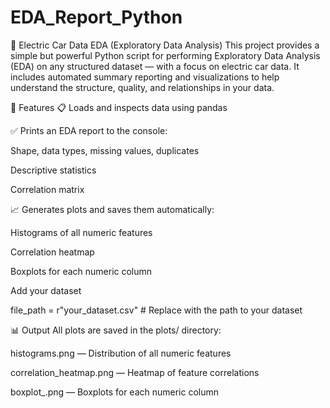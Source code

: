 # EDA_Report_Python

🔎 Electric Car Data EDA (Exploratory Data Analysis)
This project provides a simple but powerful Python script for performing Exploratory Data Analysis (EDA) on any structured dataset — with a focus on electric car data. It includes automated summary reporting and visualizations to help understand the structure, quality, and relationships in your data.

📌 Features
📋 Loads and inspects data using pandas

✅ Prints an EDA report to the console:

Shape, data types, missing values, duplicates

Descriptive statistics

Correlation matrix

📈 Generates plots and saves them automatically:

Histograms of all numeric features

Correlation heatmap

Boxplots for each numeric column

Add your dataset

file_path = r"your_dataset.csv"  # Replace with the path to your dataset

📊 Output
All plots are saved in the plots/ directory:

histograms.png — Distribution of all numeric features

correlation_heatmap.png — Heatmap of feature correlations

boxplot_<feature>.png — Boxplots for each numeric column

